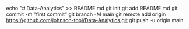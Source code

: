 
echo "# Data-Analytics" >> README.md
git init
git add README.md
git commit -m "first commit"
git branch -M main
git remote add origin https://github.com/johnson-tobi/Data-Analytics.git
git push -u origin main
